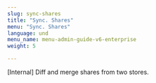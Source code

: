 ```yaml
---
slug: sync-shares
title: "Sync. Shares"
menu: "Sync. Shares"
language: und
menu_name: menu-admin-guide-v6-enterprise
weight: 5

---
```


[Internal] Diff and merge shares from two stores.




